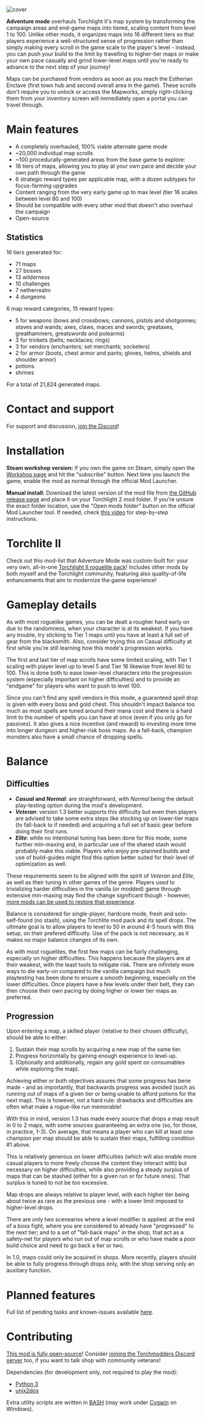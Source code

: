 ![cover](cover.webp)

**Adventure mode** overhauls Torchlight II's map system by transforming the campaign areas and end-game maps into tiered, scaling content from level 1 to 100. Unlike other mods, it organizes maps into 16 different tiers so that players experience a well-structured sense of progression rather than simply making every scroll in the game scale to the player's level - instead, you can push your build to the limit by travelling to higher-tier maps or make your own pace casually and grind lower-level maps until you're ready to advance to the next step of your journey!

Maps can be purchased from vendors as soon as you reach the Estherian Enclave (first town hub and second overall area in the game). These scrolls don't require you to unlock or access the Mapworks, simply right-clicking them from your inventory screen will immediately open a portal you can travel through.

# Main features

* A completely overhauled, 100% viable alternate game mode
* ~20,000 individual map scrolls
* ~100 procedurally-generated areas from the base game to explore:
* 16 tiers of maps, allowing you to play at your own pace and decide your own path through the game
* 6 strategic reward types per applicable map, with a dozen subtypes for focus-farming upgrades
* Content ranging from the very early game up to max level (tier 16 scales between level 80 and 100)
* Should be compatible with every other mod that doesn't also overhaul the campaign
* Open-source

## Statistics

16 tiers generated for:
- 71 maps
- 27 bosses
- 13 wilderness
- 10 challenges
- 7 netherrealm
- 4 dungeons

6 map reward categories, 15 reward types:
- 5 for weapons (bows and crossbows; cannons, pistols and shotgonnes; staves and wands; axes, claws, maces and swords; greataxes, greathammers, greatswords and polearms)
- 3 for trinkets (belts; necklaces; rings)
- 3 for vendors (enchanters; set merchants; socketers)
- 2 for armor (boots, chest armor and pants; gloves, helms, shields and shoulder armor)
- potions
- shrines

For a total of 21,824 generated maps.

# Contact and support

For support and discussion, [join the Discord](https://discord.gg/5sXXcwPCSP)!

# Installation

**Steam workshop version:** if you own the game on Steam, simply open the [Workshop page](https://steamcommunity.com/sharedfiles/filedetails/?id=2553033153) and hit the "subscribe" button. Next time you launch the game, enable the mod as normal through the official Mod Launcher.

**Manual install:** Download the latest version of the mod file from [the GitHub release page](https://github.com/tukkek/torchlight2-AdventureMode/releases) and place it on your Torchlight 2 mod folder. If you're unsure the exact folder location, use the "Open mods folder" button on the official Mod Launcher tool. If needed, check [this video](https://www.youtube.com/watch?v=e5KeocjLUiA) for step-by-step instructions.

# Torchlite II

Check out this mod-list that Adventure Mode was custom-built for: your very own, all-in-one [Torchlight II roguelite pack](https://steamcommunity.com/sharedfiles/filedetails/?id=2553012355)! Includes other mods by both myself and the Torchlight community, featuring also quality-of-life enhancements that aim to modernize the game experience!

# Gameplay details

As with most roguelike games, you can be dealt a rougher hand early on due to the randomness, when your character is at its weakest. If you have any trouble, try sticking to Tier 1 maps until you have at least a full set of gear from the blacksmith. Also, consider trying this on Casual difficulty at first while you're still learning how this mode's progression works.

The first and last tier of map scrolls have some limited scaling, with Tier 1 scaling with player level up to level 5 and Tier 16 likewise from level 80 to 100. This is done both to ease lower-level characters into the progression system (especially important on higher difficulties) and to provide an "endgame" for players who want to push to level 100.

Since you can't find any spell vendors in this mode, a guaranteed spell drop is given with every boss and gold chest. This shouldn't impact balance too much as most spells are tuned around their mana cost and there is a hard limit to the number of spells you can have at once (even if you only go for passives). It also gives a nice incentive (and reward) to investing more time into longer dungeon and higher-risk boss maps. As a fall-back, champion monsters also have a small chance of dropping spells.

# Balance

## Difficulties

* **_Casual_ and _Normal_**: are straighforward, with _Normal_ being the default play-testing option during the mod's development.
*  **_Veteran_**: version 1.3 better supports this difficulty but even then players are advised to take some extra steps like stocking up on lower-tier maps (to fall-back to if needed) and acquiring a full set of basic gear before doing their first runs.
*  **_Elite_**: while no intentional tuning has been done for this mode, some further min-maxing and, in particular use of the shared stash would probably make this viable. Players who enjoy pre-planned builds and use of build-guides might find this option better suited for their level of optimization as well.

These requirements seem to be aligned with the spirit of _Veteran_ and _Elite_, as well as their tuning in other games of the genre. Players used to trivializing harder difficulties in the vanilla (or modded) game through extensive min-maxing may find the change significant though - however, [more mods can be used to restore that experience](https://steamcommunity.com/workshop/filedetails/discussion/2553033153/3827541651925946169/).

Balance is considered for single-player, hardcore mode, fresh and solo-self-found (no stash), using the Torchlite mod pack and its spell drops. The ultimate goal is to allow players to level to 50 in around 4-5 hours with this setup, on their prefered difficulty. Use of the pack is not necessary, as it makes no major balance changes of its own.

As with most roguelites, the first few maps can be fairly challenging, especially on higher difficulties. This happens because the players are at their weakest, with the least tools to mitigate risk. There are infinitely more ways to die early-on compared to the vanilla campaign but much playtesting has been done to ensure a smooth beginning, especially on the lower difficulties. Once players have a few levels under their belt, they can then choose their own pacing by doing higher or lower tier maps as preferred.

## Progression

Upon entering a map, a skilled player (relative to their chosen difficulty), should be able to either:

1. Sustain their map scrolls by acquiring a new map of the same tier.
2. Progress horizontally by gaining enough experience to level-up.
3. (Optionally and additionally, regain any gold spent on consumables while exploring the map).

Achieving either or both objectives assures that some progress has bene made - and as importantly, that backwards progress was avoided (such as running out of maps of a given tier or being unable to afford potions for the next map). This is however, not a hard rule: drawbacks and difficulties are often what make a rogue-like run memorable!

With this in mind, version 1.3 has made every source that drops a map result in 0 to 2 maps, with some sources guaranteeing an extra one (so, for those, in practice, 1-3). On average, that means a player who can kill at least one champion per map should be able to sustain their maps, fulfilling condition #1 above.

This is relatively generous on lower difficulties (which will also enable more casual players to more freely choose the content they interact with) but necessary on higher difficulties, while also providing a steady surplus of maps that can be stashed (either for a given run or for future ones). That surplus is tuned to not be too excessive.

Map drops are always relative to player level, with each higher tier being about twice as rare as the previous one - with a lower limit imposed to higher-level drops.

There are only two scenearios where a level modifier is applied: at the end of a boss fight, where you are considered to already have "progressed" to the next tier; and to a set of "fall-back maps" in the shop, that act as a safety-net for players who run out of map scrolls or who have made a poor build choice and need to go back a tier or two.

In 1.0, maps could only be acquired in shops. More recently, players should be able to fully progress through drops only, with the shop serving only an auxiliary function.

# Planned features

Full list of pending tasks and known-issues available [here](https://github.com/tukkek/torchlight2-AdventureMode/issues).

# Contributing

[This mod is fully open-source](https://github.com/tukkek/torchlight2-AdventureMode)! Consider [joining the Torchmodders Discord server](http://torchmodders.com/torchmodders-discord/) too, if you want to talk shop with community veterans!

Dependencies (for development only, not required to play the mod):

* [Python 3](https://www.python.org/downloads/)
* [unix2dos](http://dos2unix.sourceforge.net/)

Extra utility scripts are written in [BASH](https://www.gnu.org/software/bash/) (may work under [Cygwin](https://www.cygwin.com/) on Windows).
